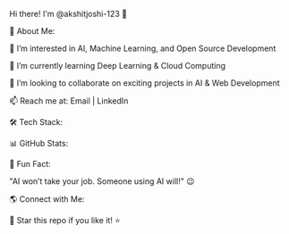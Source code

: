 Hi there! I'm @akshitjoshi-123 👋

🚀 About Me:

👀 I’m interested in AI, Machine Learning, and Open Source Development

🌱 I’m currently learning Deep Learning & Cloud Computing

💞️ I’m looking to collaborate on exciting projects in AI & Web Development

📫 Reach me at: Email | LinkedIn

🛠️ Tech Stack:








📊 GitHub Stats:

🎯 Fun Fact:

"AI won’t take your job. Someone using AI will!" 😉

🌎 Connect with Me:




💖 Star this repo if you like it! ⭐
<!---
akshitjoshi-123/akshitjoshi-123 is a ✨ special ✨ repository because its `README.md` (this file) appears on your GitHub profile.
You can click the Preview link to take a look at your changes.
--->
